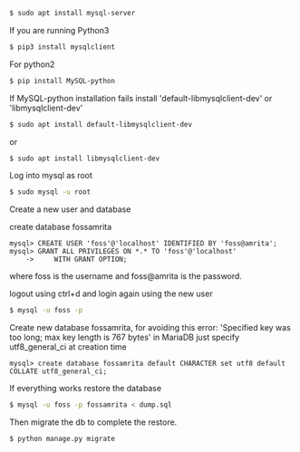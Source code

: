 ```bash
$ sudo apt install mysql-server
```

If you are running Python3

```bash
$ pip3 install mysqlclient
```

For python2

```bash
$ pip install MySQL-python
```

If MySQL-python installation fails install 'default-libmysqlclient-dev' or 'libmysqlclient-dev'

```bash
$ sudo apt install default-libmysqlclient-dev
```

or 

```bash
$ sudo apt install libmysqlclient-dev
```

Log into mysql as root

```bash
$ sudo mysql -u root
```

Create a new user and database

create database fossamrita

```mysql
mysql> CREATE USER 'foss'@'localhost' IDENTIFIED BY 'foss@amrita';
mysql> GRANT ALL PRIVILEGES ON *.* TO 'foss'@'localhost'
    ->     WITH GRANT OPTION;
```

where foss is the username and foss@amrita is the password.

logout using ctrl+d and login again using the new user
```bash
$ mysql -u foss -p
```

Create new database fossamrita, for avoiding this error: 'Specified key was too long; max key length is 767 bytes' in 
MariaDB just specify utf8_general_ci at creation time

```mysql
mysql> create database fossamrita default CHARACTER set utf8 default COLLATE utf8_general_ci;
```

If everything works restore the database

```bash
$ mysql -u foss -p fossamrita < dump.sql
```

Then migrate the db to complete the restore.

```bash
$ python manage.py migrate
```

